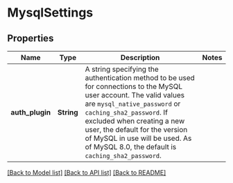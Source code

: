 # MysqlSettings

## Properties

Name | Type | Description | Notes
------------ | ------------- | ------------- | -------------
**auth_plugin** | **String** | A string specifying the authentication method to be used for connections to the MySQL user account. The valid values are `mysql_native_password` or `caching_sha2_password`. If excluded when creating a new user, the default for the version of MySQL in use will be used. As of MySQL 8.0, the default is `caching_sha2_password`.  | 

[[Back to Model list]](../README.md#documentation-for-models) [[Back to API list]](../README.md#documentation-for-api-endpoints) [[Back to README]](../README.md)



